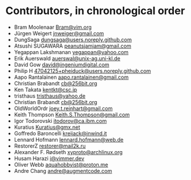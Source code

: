 # Contributors, in chronological order

* Bram Moolenaar <Bram@vim.org>
* Jürgen Weigert <jnweiger@gmail.com>
* DungSaga <dungsaga@users.noreply.github.com>
* Atsushi SUGAWARA <peanutsjamjam@gmail.com>
* Yegappan Lakshmanan <yegappan@yahoo.com>
* Erik Auerswald <auerswal@unix-ag.uni-kl.de>
* David Gow <david@ingeniumdigital.com>
* Philip H <47042125+pheiduck@users.noreply.github.com>
* Aapo Rantalainen <aapo.rantalainen@gmail.com>
* Christian Brabandt <cb@256bit.org>
* Ken Takata <kentkt@csc.jp>
* tristhaus <tristhaus@yahoo.de>
* Christian Brabandt <cb@256bit.org>
* OldWorldOrdr <joey.t.reinhart@gmail.com>
* Keith Thompson <Keith.S.Thompson@gmail.com>
* Igor Todorovski <itodorov@ca.ibm.com>
* Kuratius <Kuratius@gmx.net>
* Goffredo Baroncelli <kreijack@inwind.it>
* Lennard Hofmann <lennard.hofmann@web.de>
* RestorerZ <restorer@mail2k.ru>
* Alexander F. Rødseth <xyproto@archlinux.org>
* Husam Harazi <i@vimmer.dev>
* Oliver Webb <aquahobbyist@proton.me>
* Andre Chang <andre@augmentcode.com>
